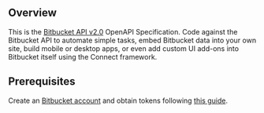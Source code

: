 ## Overview

This is the [Bitbucket API v2.0](https://developer.atlassian.com/bitbucket/api/2/reference/) OpenAPI Specification. Code against the Bitbucket API to automate simple tasks, embed Bitbucket data into your own site, build mobile or desktop apps,  or even add custom UI add-ons into Bitbucket itself using the Connect framework.
## Prerequisites

 Create an [Bitbucket account](https://bitbucket.org/product/) and obtain tokens following  [this guide](https://developer.atlassian.com/bitbucket/api/2/reference/meta/authentication).
